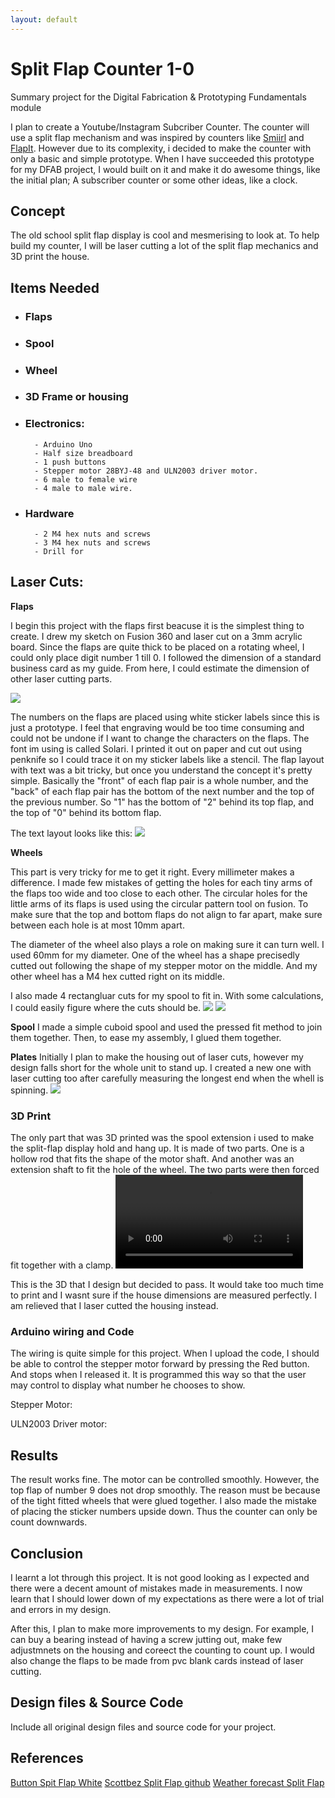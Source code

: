 ```yaml
---
layout: default
---
```


# Split Flap Counter 1-0
Summary project for the Digital Fabrication & Prototyping Fundamentals module

I plan to create a Youtube/Instagram Subcriber Counter. The counter will use a split flap mechanism and was inspired by counters like [Smiirl](https://www.smiirl.com/en/store?gclid=EAIaIQobChMIvvTDg8Ls6gIVlH0rCh0ipgDZEAAYASAAEgKEMfD_BwE) and [FlapIt](https://www.flapit.com/). However due to its complexity, i decided to make the counter with only a basic and simple prototype. When I have succeeded this prototype for my DFAB project, I would built on it and make it do awesome things, like the initial plan; A subscriber counter or some other ideas, like a clock.


## Concept

The old school split flap display is cool and mesmerising to look at. To help build my counter, I will be laser cutting a lot of the split flap mechanics and 3D print the house.


## Items Needed

- ### Flaps
- ### Spool
- ### Wheel
- ### 3D Frame or housing
- ### Electronics:
		- Arduino Uno
		- Half size breadboard 
		- 1 push buttons
		- Stepper motor 28BYJ-48 and ULN2003 driver motor.
		- 6 male to female wire
		- 4 male to male wire.
- ### Hardware
		- 2 M4 hex nuts and screws
		- 3 M4 hex nuts and screws
		- Drill for 


## Laser Cuts:

**Flaps**

I begin this project with the flaps first beacuse it is the simplest thing to create. I drew my sketch on Fusion 360 and laser cut on a 3mm acrylic board. Since the flaps are quite thick to be placed on a rotating wheel, I could only place digit number 1 till 0. I followed the dimension of a standard business card as my guide. From here, I could estimate the dimension of other laser cutting parts.

![](https://github.com/refrigerated/EP1000/blob/master/docs/images/splitflap1.png?raw=true)

The numbers on the flaps are placed using white sticker labels since this is just a prototype. I feel that engraving would be too time consuming and could not be undone if I want to change the characters on the flaps. The font im using is called Solari. I printed it out on paper and cut out using penknife so I could trace it on my sticker labels like a stencil. The flap layout with text was a bit tricky, but once you understand the concept it's pretty simple. Basically the "front" of each flap pair is a whole number, and the "back" of each flap pair has the bottom of the next number and the top of the previous number. So "1" has the bottom of "2" behind its top flap, and the top of "0" behind its bottom flap.

The text layout looks like this:
![](https://github.com/refrigerated/EP1000/blob/master/docs/images/Flaps%20number%20position%20n.png?raw=true)

**Wheels**

This part is very tricky for me to get it right. Every millimeter makes a difference. I made few mistakes of getting the holes for each tiny arms of the flaps too wide and too close to each other. The circular holes for the little arms of its flaps is used using the circular pattern tool on fusion. To make sure that the top and bottom flaps do not align to far apart, make sure between each hole is at most 10mm apart. 

The diameter of the wheel also plays a role on making sure it can turn well. I used 60mm for my diameter. One of the wheel has a shape precisedly cutted out following the shape of my stepper motor on the middle. And my other wheel has a M4 hex cutted right on its middle.

I also made 4 rectangluar cuts for my spool to fit in. With some calculations, I could easily figure where the cuts should be.
![](https://github.com/refrigerated/EP1000/blob/master/docs/images/wheels%20with%20hex%20nut%20n.png?raw=true)
![](https://github.com/refrigerated/EP1000/blob/master/docs/images/left%20side%20of%20wheel%20with%20hex%20n.png?raw=true)
![]()


**Spool**
I made a simple cuboid spool and used the pressed fit method to join them together. Then, to ease my assembly, I glued them together.


**Plates**
Initially I plan to make the housing out of laser cuts, however my design falls short for the whole unit to stand up. I created a new one with laser cutting too after carefully measuring the longest end when the whell is spinning.
![](https://github.com/refrigerated/EP1000/blob/master/docs/images/original%20design%20of%20side%20housing.jpeg?raw=true)

### 3D Print
The only part that was 3D printed was the spool extension i used to make the split-flap display hold and hang up. It is made of two parts. One is a hollow rod that fits the shape of the motor shaft. And another was an extension shaft to fit the hole of the wheel. The two parts were then forced fit together with a clamp.
![](https://github.com/refrigerated/EP1000/blob/master/docs/images/3d%20printing.....mp4)

This is the 3D that I design but decided to pass. It would take too much time to print and I wasnt sure if the house dimensions are measured perfectly. I am relieved that I laser cutted the housing instead.


### Arduino wiring and Code
The wiring is quite simple for this project. When I upload the code, I should be able to control the stepper motor forward by pressing the Red button. And stops when I released it. It is programmed this way so that the user may control to display what number he chooses to show. 

Stepper Motor:

ULN2003 Driver motor:


## Results

The result works fine. The motor can be controlled smoothly. However, the top flap of number 9 does not drop smoothly. The reason must be because of the tight fitted wheels that were glued together. I also made the mistake of placing the sticker numbers upside down. Thus the counter can only be count downwards.

## Conclusion
 I learnt a lot through this project. It is not good looking as I expected and there were a decent amount of mistakes made in measurements. I now learn that I should lower down of my expectations as there were a lot of trial and errors in my design. 

 After this, I plan to make more improvements to my design. For example, I can buy a bearing instead of having a screw jutting out, make few adjustmnets on the housing and coreect the counting to count up. I would also change the flaps to be made from pvc blank cards instead of laser cutting.

## Design files & Source Code

Include all original design files and source code for your project.

## References

[Button Spit Flap White](https://www.instructables.com/id/Split-Flap-Display/)
[Scottbez Split Flap github](https://github.com/scottbez1/splitflap)
[Weather forecast Split Flap](https://www.instructables.com/id/IoT-Split-flap-Weather-Forecast-Powered-by-XOD/)
